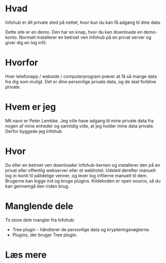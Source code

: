 # Hvad

Infohub er dit private sted på nettet, hvor kun du kan få adgang til dine data.

Dette site er en demo. Den har en knap, hvor du kan downloade en demo-konto. Normalt installerer en betroet ven Infohub på en privat server og giver dig en log infil.

# Hvorfor

Hver telefonapp / webside / computerprogram prøver at få så mange data fra dig som muligt. Det er dine personlige private data, og de skal forblive private.

# Hvem er jeg

Mit navn er Peter Lembke. Jeg ville have adgang til mine private data fra nogen af mine enheder og samtidig vide, at jeg holder mine data private. Derfor byggede jeg Infohub

# Hvor

Du eller en betroet ven downloader Infohub-kernen og installerer den på en privat eller offentlig webserver eller et webhotel. Udsted derefter manuelt log in-konti til pålidelige venner, og lever log infilerne manuelt til dem. Brugerne kan logge ind og bruge plugins. Kildekoden er open source, så du kan gennemgå den inden brug.

# Manglende dele

To store dele mangler fra Infohub:

* Tree plugin - håndterer de personlige data og krypteringsnøglerne.
* Plugins, der bruger Tree plugin.

# Læs mere
